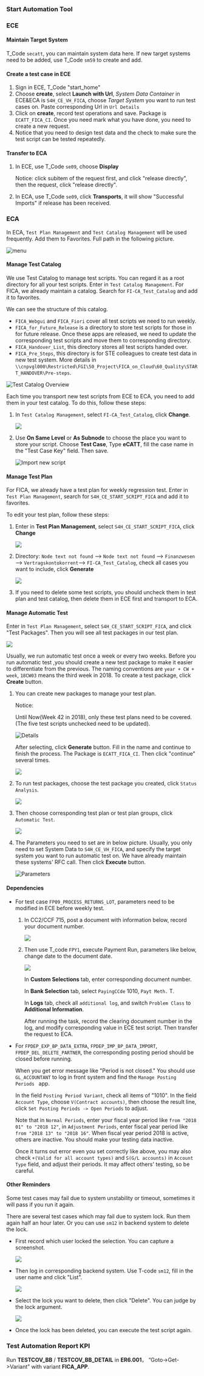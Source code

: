 ### Start Automation Tool

### ECE

#### Maintain Target System

T_Code `secatt`, you can maintain system data here. If new target systems need to be added, use T_Code `sm59` to create and add.

#### Create a test case in ECE

1. Sign in ECE, T_Code "start_home"
2. Choose **create**, select **Launch with Url**, *System Data Container* in ECE&ECA is `S4H_CE_VH_FICA`, choose *Target System* you want to run test cases on. Paste corresponding Url in `Url Details`
3. Click on **create**, record test operations and save. Package is `ECATT_FICA_CI`. Once you need mark what you have done, you need to create a new request.
4. Notice that you need to design test data and the check to make sure the test script can be tested repeatedly. 

#### Transfer to ECA

1. In ECE, use T_Code `se09`, choose **Display**

   Notice: click subitem of the request first, and click "release directly", then the request, click "release directly".

2. In ECA, use T_Code `se09`, click **Transports**, it will show "Successful Imports" if release has been received.



### ECA

In ECA,  `Test Plan Management` and `Test Catalog Management` will be used frequently.  Add them to Favorites. Full path in the following picture.

![menu](./Images/START/Menu.png)

#### Manage Test Catalog

We use Test Catalog to manage test scripts. You can regard it as a root directory for all your test scripts. Enter in `Test Catalog Management`. For FICA, we already maintain a catalog. Search for `FI-CA_Test_Catalog` and add it to favorites.

We can see the structure of this catalog. 

- `FICA_Webgui` and `FICA_Fiori` cover all test scripts we need to run weekly.
- `FICA_for_Future_Release` is a directory to store test scripts for those in for future release. Once these apps are released, we need to update the corresponding test scripts and move them to corresponding directory. 
- `FICA_Handover_List`, this directory stores all test scripts handed over.
- `FICA_Pre_Steps`, this directory is for STE colleagues to create test data in new test system. More details in `\\cnpvgl000\Restricted\FGI\50_Project\FICA_on_Cloud\60_Quality\START_HANDOVER\Pre-steps`.

![Test Catalog Overview](./Images/START/TestCatalog_overview.png)



Each time you transport new test scripts from ECE to ECA, you need to add them in your test catalog. To do this, follow these steps:

1. In `Test Catalog Management`, select `FI-CA_Test_Catalog`, click **Change**. 

   ![](./Images/START/Change_Test_Catalog.png)

1. Use **On Same Level** or **As Subnode** to choose the place you want to store your script. Choose **Test Case**, Type **eCATT**, fill the case name in the "Test Case Key" field. Then save.

   ![Import new script](./Images/START/Import.png)



#### Manage Test Plan

For FICA, we already have a test plan for weekly regression test. Enter in `Test Plan Management`, search for `S4H_CE_START_SCRIPT_FICA` and add it to favorites.

To edit your test plan, follow these steps:

1. Enter in **Test Plan Management**, select `S4H_CE_START_SCRIPT_FICA`, click **Change**

   ![](./Images/START/Change_Test_Plan.png)

2. Directory: `Node text not found` --> `Node text not found` --> `Finanzwesen` --> `Vertragskontokorrent`--> `FI-CA_Test_Catalog`, check all cases you want to include, click **Generate** 

   ![](./Images/START/Directory.png)

3. If you need to delete some test scripts, you should uncheck them in test plan and test catalog, then delete them in ECE first and transport to ECA.

#### Manage Automatic Test

Enter in `Test Plan Management`, select `S4H_CE_START_SCRIPT_FICA`, and click "Test Packages". Then you will see all test packages in our test plan.

![](./Images/START/Test_Packages.png)

Usually, we run automatic test once a week or every two weeks. Before you run automatic test ,you should create a new test package to make it easier to differentiate from the previous. The naming conventions are `year + CW + week`, `18CW03` means the third week in 2018. To create a test package, click **Create** button.

1. You can create new packages to manage your test plan.

   Notice: 

   Until Now(Week 42 in 2018), only these test plans need to be covered. (The five test scripts unchecked need to be updated).

   ![Details](./Images/START/Details.png) 

   After selecting, click **Generate** button. Fill in the name and continue to finish the process. The Package is `ECATT_FICA_CI`. Then click "continue" several times.

   ![](./Images/START/process.png)

2. To run test packages, choose the test package you created, click `Status Analysis`.

   ![](./Images/START/Status_Analysis.png)

3. Then choose corresponding test plan or test plan groups, click `Automatic Test`. 

   ![](./Images/START/Automatic_Test.png)

4. The Parameters you need to set are in below picture. Usually, you only need to set System Data to `S4H_CE_VH_FICA`, and specify the target system you want to run automatic test on. We have already maintain these systems' RFC call. Then click **Execute** button.

   ![Parameters](./Images/START/Parameters.png)

#### Dependencies

- For test case `FP09_PROCESS_RETURNS_LOT`, parameters need to be modified in ECE before weekly test.

  1. In CC2/CCF 715, post a document with information below, record your document number.

     ![](./Images/START/post.png)

  2. Then use T_code `FPY1`, execute Payment Run, parameters like below, change date to the document date.

     ![](./Images/START/Payment.png)

     In **Custom Selections** tab, enter corresponding document number.

     In **Bank  Selection** tab, select `PayingCCde` 1010, `Payt Meth.` T.

     In **Logs** tab, check all `additional log`, and switch `Problem Class` to **Additional Information**.

     After running the task, record the clearing document number in the log, and modify corresponding value in ECE test script. Then transfer the request to ECA.

- For  `FPDEP_EXP_BP_DATA_EXTRA`, `FPDEP_IMP_BP_DATA_IMPORT`, `FPDEP_DEL_DELETE_PARTNER`, the corresponding posting period should be closed before running. 

  When you get error message like "Period is not closed." You should use `GL_ACCOUNTANT` to log in front system and find the `Manage Posting Periods ` app.

  In the field `Posting Period Variant`, check all items of "1010". In the field `Account Type`, choose `V(Contract accounts)`, then choose the result line, click `Set Posting Periods -> Open Periods` to adjust.

  Note that in `Normal Periods`, enter your fiscal year period like `from "2018 01" to "2018 12"`, in `Adjustment Periods`, enter fiscal year period like `from "2018 13" to "2018 16"`. When fiscal year period 2018 is active, others are inactive. You should make your testing data inactive.

  Once it turns out error even you set correctly like above, you may also check  `+(Valid for all account types)` and `S(G/L accounts)` in `Account Type` field, and adjust their periods. It may affect others' testing, so be careful.

#### Other Reminders

Some test cases may fail due to system unstability or timeout, sometimes it will pass if you run it again.

There are several test cases which may fail due to system lock. Run them again half an hour later. Or you can use `sm12` in backend system to delete the lock. 

- First record which user locked the selection. You can capture a screenshot.

  ![](./Images/START/lock_information.png)

- Then log in corresponding backend system. Use T-code `sm12`, fill in the user name and click "List".

  ![](./Images/START/sm12.png)

- Select the lock you want to delete, then click "Delete". You can judge by the lock argument.

  ![](./Images/START/delete_lock.png)

- Once the lock has been deleted, you can execute the test script again.



###  Test Automation Report KPI

Run **TESTCOV_BB** / **TESTCOV_BB_DETAIL** in **ER6.001**， “Goto->Get->Variant” with variant **FICA_APP**.